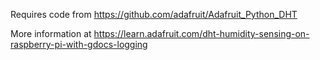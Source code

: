 Requires code from https://github.com/adafruit/Adafruit_Python_DHT

More information at https://learn.adafruit.com/dht-humidity-sensing-on-raspberry-pi-with-gdocs-logging
